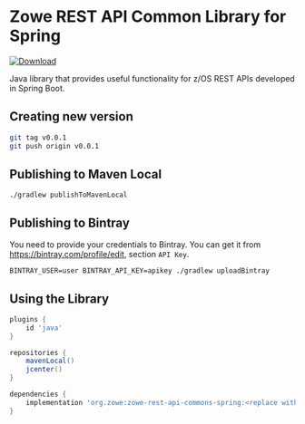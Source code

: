 # Zowe REST API Common Library for Spring

[![Download](https://api.bintray.com/packages/plavjanik/zowe/zowe-rest-api-commons-spring/images/download.svg)](https://bintray.com/plavjanik/zowe/zowe-rest-api-commons-spring/_latestVersion)

Java library that provides useful functionality for z/OS REST APIs developed in Spring Boot.

## Creating new version

```bash
git tag v0.0.1
git push origin v0.0.1
```

## Publishing to Maven Local

`./gradlew publishToMavenLocal`

## Publishing to Bintray

You need to provide your credentials to Bintray. You can get it from <https://bintray.com/profile/edit>, section `API Key`.

`BINTRAY_USER=user BINTRAY_API_KEY=apikey ./gradlew uploadBintray`

## Using the Library

```gradle
plugins {
    id 'java'
}

repositories {
    mavenLocal()
    jcenter()
}

dependencies {
    implementation 'org.zowe:zowe-rest-api-commons-spring:<replace with desired version>'
}
```
